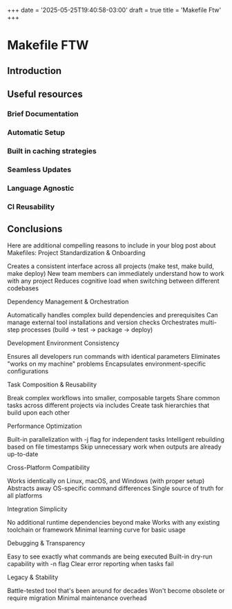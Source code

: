 +++
date = '2025-05-25T19:40:58-03:00'
draft = true
title = 'Makefile Ftw'
+++

# Makefile FTW

## Introduction

## Useful resources

### Brief Documentation

### Automatic Setup

### Built in caching strategies 

### Seamless Updates

### Language Agnostic

### CI Reusability

## Conclusions


Here are additional compelling reasons to include in your blog post about Makefiles:
Project Standardization & Onboarding

Creates a consistent interface across all projects (make test, make build, make deploy)
New team members can immediately understand how to work with any project
Reduces cognitive load when switching between different codebases

Dependency Management & Orchestration

Automatically handles complex build dependencies and prerequisites
Can manage external tool installations and version checks
Orchestrates multi-step processes (build → test → package → deploy)

Development Environment Consistency

Ensures all developers run commands with identical parameters
Eliminates "works on my machine" problems
Encapsulates environment-specific configurations

Task Composition & Reusability

Break complex workflows into smaller, composable targets
Share common tasks across different projects via includes
Create task hierarchies that build upon each other

Performance Optimization

Built-in parallelization with -j flag for independent tasks
Intelligent rebuilding based on file timestamps
Skip unnecessary work when outputs are already up-to-date

Cross-Platform Compatibility

Works identically on Linux, macOS, and Windows (with proper setup)
Abstracts away OS-specific command differences
Single source of truth for all platforms

Integration Simplicity

No additional runtime dependencies beyond make
Works with any existing toolchain or framework
Minimal learning curve for basic usage

Debugging & Transparency

Easy to see exactly what commands are being executed
Built-in dry-run capability with -n flag
Clear error reporting when tasks fail

Legacy & Stability

Battle-tested tool that's been around for decades
Won't become obsolete or require migration
Minimal maintenance overhead

